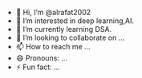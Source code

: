 - 👋 Hi, I’m @alrafat2002
- 👀 I’m interested in deep learning,AI.
- 🌱 I’m currently learning DSA.
- 💞️ I’m looking to collaborate on ...
- 📫 How to reach me ...
- 😄 Pronouns: ...
- ⚡ Fun fact: ...

<!---
alrafat2002/alrafat2002 is a ✨ special ✨ repository because its `README.md` (this file) appears on your GitHub profile.
You can click the Preview link to take a look at your changes.
--->
